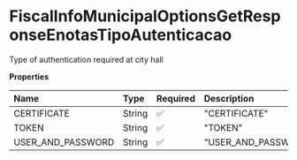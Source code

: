 # FiscalInfoMunicipalOptionsGetResponseEnotasTipoAutenticacao

Type of authentication required at city hall

**Properties**

| Name              | Type   | Required | Description         |
| :---------------- | :----- | :------- | :------------------ |
| CERTIFICATE       | String | ✅       | "CERTIFICATE"       |
| TOKEN             | String | ✅       | "TOKEN"             |
| USER_AND_PASSWORD | String | ✅       | "USER_AND_PASSWORD" |

<!-- This file was generated by liblab | https://liblab.com/ -->
